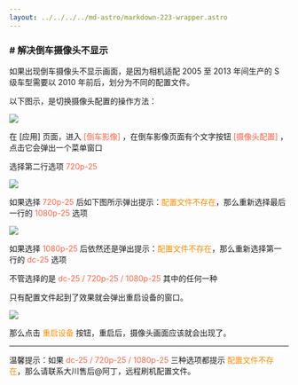 ```yaml
---
layout: ../../../../md-astro/markdown-223-wrapper.astro
---
```


### # 解决倒车摄像头不显示

如果出现倒车摄像头不显示画面，是因为相机适配 2005 至 2013 年间生产的 S 级车型需要以 2010 年前后，划分为不同的配置文件。

以下图示，是切换摄像头配置的操作方法：

![](https://img.picui.cn/free/2024/06/29/667fda6f6c86c.png)

在 [应用] 页面，进入 <font color=#FF6347>[倒车影像]</font> ，在倒车影像页面有个文字按钮  <font color=#FF6347>[摄像头配置]</font> ，点击它会弹出一个菜单窗口

选择第二行选项 <font color=#FF6347>720p-25</font>

![](https://img.picui.cn/free/2024/06/29/667fd129404fe.png)

如果选择 <font color=#FF6347>720p-25</font> 后如下图所示弹出提示：<font color=#FF8C00>配置文件不存在</font>，那么重新选择最后一行的 <font color=#FF6347>1080p-25</font> 选项

![](https://img.picui.cn/free/2024/06/29/667fd3a88b1a6.png)

如果选择 <font color=#FF6347>1080p-25</font> 后依然还是弹出提示：<font color=#FF8C00>配置文件不存在</font>，那么重新选择第一行的 <font color=#FF6347>dc-25</font> 选项

不管选择的是 <font color=#FF6347>dc-25 / 720p-25 / 1080p-25</font> 其中的任何一种

只有配置文件起到了效果就会弹出重启设备的窗口。

![](https://img.picui.cn/free/2024/06/29/667fd4e735b5a.png)

那么点击 <font color=#FF8C00>重启设备</font> 按钮，重启后，摄像头画面应该就会出现了。

---

温馨提示：如果 <font color=#FF6347>dc-25 / 720p-25 / 1080p-25</font> 三种选项都提示 <font color=#FF8C00>配置文件不存在</font>，那么请联系大川售后@阿丁，远程刷机配置文件。